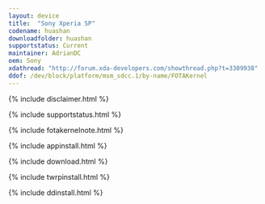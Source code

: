 ```yaml
---
layout: device
title:  "Sony Xperia SP"
codename: huashan
downloadfolder: huashan
supportstatus: Current
maintainer: AdrianDC
oem: Sony
xdathread: "http://forum.xda-developers.com/showthread.php?t=3309938"
ddof: /dev/block/platform/msm_sdcc.1/by-name/FOTAKernel
---
```


{% include disclaimer.html %}

{% include supportstatus.html %}

{% include fotakernelnote.html %}

{% include appinstall.html %}

{% include download.html %}

{% include twrpinstall.html %}

{% include ddinstall.html %}
